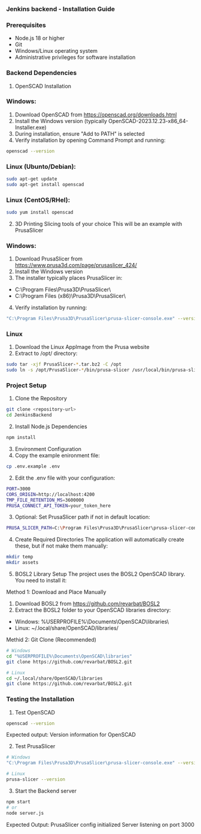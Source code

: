 ### Jenkins backend - Installation Guide

### Prerequisites
* Node.js 18 or higher
* Git
* Windows/Linux operating system
* Administrative privileges for software installation

### Backend Dependencies
1. OpenSCAD Installation


### Windows:
1. Download OpenSCAD from https://openscad.org/downloads.html
2. Install the Windows version (typically OpenSCAD-2023.12.23-x86_64-Installer.exe)
3. During installation, ensure "Add to PATH" is selected
4. Verify installation by opening Command Prompt and running:
```bash
openscad --version
```

### Linux (Ubunto/Debian):
```bash
sudo apt-get update
sudo apt-get install openscad
```

### Linux (CentOS/RHel):
```bash
sudo yum install openscad
```

2. 3D Printing Slicing tools of your choice
This will be an example with PrusaSlicer

### Windows:
1. Download PrusaSlicer from https://www.prusa3d.com/page/prusaslicer_424/
2. Install the Windows version
3. The installer typically places PrusaSlicer in:
 * C:\Program Files\Prusa3D\PrusaSlicer\
 * C:\Program Files (x86)\Prusa3D\PrusaSlicer\
4. Verify installation by running:
```bash
"C:\Program Files\Prusa3D\PrusaSlicer\prusa-slicer-console.exe" --version
```

### Linux
1. Download the Linux AppImage from the Prusa website
2. Extract to /opt/ directory:
```bash
sudo tar -xjf PrusaSlicer-*.tar.bz2 -C /opt
sudo ln -s /opt/PrusaSlicer-*/bin/prusa-slicer /usr/local/bin/prusa-slicer
```

### Project Setup
1. Clone the Repository
```bash
git clone <repository-url>
cd JenkinsBackend
```
2. Install Node.js Dependencies
```bash
npm install
```

3. Environment Configuration
1. Copy the example enironment file:
```bash
cp .env.example .env
```
2. Edit the .env file with your configuration:
```bash
PORT=3000
CORS_ORIGIN=http://localhost:4200
TMP_FILE_RETENTION_MS=3600000
PRUSA_CONNECT_API_TOKEN=your_token_here
```

3. Optional: Set PrusaSlicer path if not in default location:
```bash
PRUSA_SLICER_PATH=C:\Program Files\Prusa3D\PrusaSlicer\prusa-slicer-console.exe
```

4. Create Required Directories
The application will automatically create these, but if not make them manually:
```bash
mkdir temp
mkdir assets
```

5. BOSL2 Library Setup
The project uses the BOSL2 OpenSCAD library. You need to install it:

Method 1: Download and Place Manually

1. Download BOSL2 from https://github.com/revarbat/BOSL2
2. Extract the BOSL2 folder to your OpenSCAD libraries directory:
 * Windows: %USERPROFILE%\Documents\OpenSCAD\libraries\
 * Linux: ~/.local/share/OpenSCAD/libraries/

Methid 2: Git Clone (Recommended)
```bash
# Windows
cd "%USERPROFILE%\Documents\OpenSCAD\libraries"
git clone https://github.com/revarbat/BOSL2.git

# Linux
cd ~/.local/share/OpenSCAD/libraries
git clone https://github.com/revarbat/BOSL2.git
```

### Testing the Installation
1. Test OpenSCAD
```bash
openscad --version
```

Expected output: Version information for OpenSCAD

2. Test PrusaSlicer
```bash
# Windows
"C:\Program Files\Prusa3D\PrusaSlicer\prusa-slicer-console.exe" --version

# Linux
prusa-slicer --version
```

3. Start the Backend server
```bash
npm start
# or
node server.js
```

Expected Output:
PrusaSlicer config initialized
Server listening on port 3000
